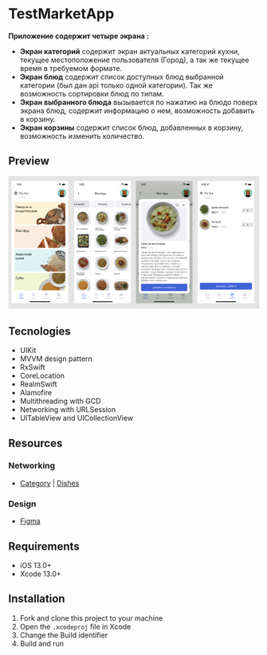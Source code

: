 # TestMarketApp

**Приложение содержит четыре экрана :** 
 * **Экран категорий** содержит экран актуальных категорий кухни, текущее местоположение пользователя (Город), а так же текущее время в требуемом формате.
 * **Экран блюд** содержит список доступных блюд выбранной категории (был дан api только одной категории). Так же возможность сортировки блюд по типам. 
 * **Экран выбранного блюда** вызывается по нажатию на блюдо поверх экрана блюд, содержит информацию о нем, возможность добавить в корзину.
 * **Экран корзины** содержит список блюд, добавленных в корзину, возможность изменить количество.
 
## Preview
![Screen](https://github.com/GregoryDushin/TestMarketApp/blob/main/TestApp.png?raw=true)

## Tecnologies

* UIKit
* MVVM design pattern
* RxSwift
* CoreLocation
* RealmSwift
* Alamofire
* Multithreading with GCD
* Networking with URLSession
* UITableView and UICollectionView

## Resources
### Networking
* [Category](https://run.mocky.io/v3/058729bd-1402-4578-88de-265481fd7d54) | [Dishes](https://run.mocky.io/v3/aba7ecaa-0a70-453b-b62d-0e326c859b3b)
### Design
* [Figma](https://www.figma.com/file/fSVhgQTluvoqkAa6ZnpQQO/%D0%A2%D0%B5%D1%81%D1%82%D0%BE%D0%B2%D0%BE%D0%B5-%D0%BF%D1%80%D0%B8%D0%BB%D0%BE%D0%B6%D0%B5%D0%BD%D0%B8%D0%B5_ios?type=design&node-id=0%3A1&mode=design&t=i8rS3cLLnEqkBIgg-1) 

## Requirements
* iOS 13.0+
* Xcode 13.0+

## Installation
1. Fork and clone this project to your machine
2. Open the `.xcodeproj` file in Xcode
3. Change the Build identifier
4. Build and run
